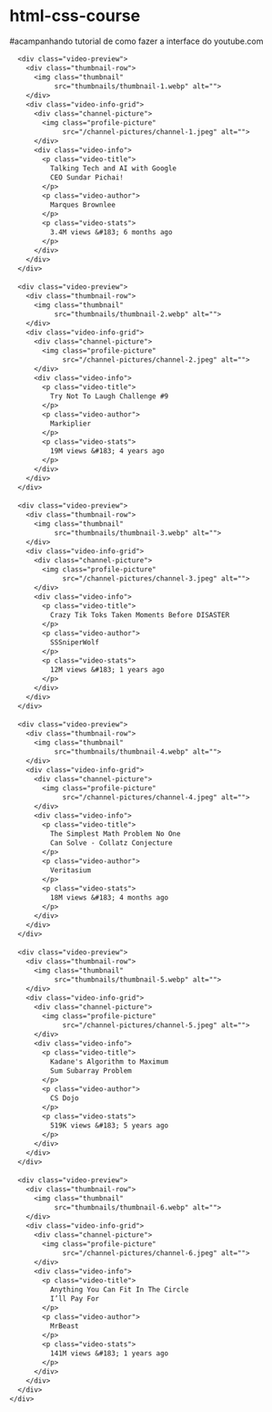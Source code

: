 # html-css-course
#acampanhando tutorial de como fazer a interface do youtube.com



      <div class="video-preview">
        <div class="thumbnail-row">
          <img class="thumbnail"
               src="thumbnails/thumbnail-1.webp" alt="">
        </div>
        <div class="video-info-grid">
          <div class="channel-picture">
            <img class="profile-picture"
                 src="/channel-pictures/channel-1.jpeg" alt="">
          </div>
          <div class="video-info">
            <p class="video-title">
              Talking Tech and AI with Google 
              CEO Sundar Pichai!
            </p>
            <p class="video-author">
              Marques Brownlee
            </p>
            <p class="video-stats">
              3.4M views &#183; 6 months ago
            </p> 
          </div>
        </div>
      </div>

      <div class="video-preview">
        <div class="thumbnail-row">
          <img class="thumbnail"
               src="thumbnails/thumbnail-2.webp" alt="">
        </div>
        <div class="video-info-grid">
          <div class="channel-picture">
            <img class="profile-picture"
                 src="/channel-pictures/channel-2.jpeg" alt="">
          </div>
          <div class="video-info">
            <p class="video-title">
              Try Not To Laugh Challenge #9
            </p>
            <p class="video-author">
              Markiplier
            </p>
            <p class="video-stats">
              19M views &#183; 4 years ago
            </p>
          </div>
        </div>
      </div>
    
      <div class="video-preview">
        <div class="thumbnail-row">
          <img class="thumbnail" 
               src="thumbnails/thumbnail-3.webp" alt="">
        </div>
        <div class="video-info-grid">
          <div class="channel-picture">
            <img class="profile-picture" 
                 src="/channel-pictures/channel-3.jpeg" alt="">
          </div>
          <div class="video-info">
            <p class="video-title">
              Crazy Tik Toks Taken Moments Before DISASTER
            </p>
            <p class="video-author">
              SSSniperWolf
            </p>
            <p class="video-stats">
              12M views &#183; 1 years ago
            </p> 
          </div>
        </div>
      </div>

      <div class="video-preview">
        <div class="thumbnail-row">
          <img class="thumbnail" 
               src="thumbnails/thumbnail-4.webp" alt="">
        </div>
        <div class="video-info-grid">
          <div class="channel-picture">
            <img class="profile-picture"
                 src="/channel-pictures/channel-4.jpeg" alt="">
          </div>
          <div class="video-info">
            <p class="video-title">
              The Simplest Math Problem No One 
              Can Solve - Collatz Conjecture 
            </p>
            <p class="video-author">
              Veritasium
            </p>
            <p class="video-stats">
              18M views &#183; 4 months ago
            </p>
          </div>
        </div>
      </div>
  
      <div class="video-preview">
        <div class="thumbnail-row">
          <img class="thumbnail"
               src="thumbnails/thumbnail-5.webp" alt="">
        </div>
        <div class="video-info-grid">
          <div class="channel-picture">
            <img class="profile-picture" 
                 src="/channel-pictures/channel-5.jpeg" alt="">
          </div>
          <div class="video-info">
            <p class="video-title">
              Kadane's Algorithm to Maximum 
              Sum Subarray Problem
            </p>
            <p class="video-author">
              CS Dojo
            </p>
            <p class="video-stats">
              519K views &#183; 5 years ago
            </p> 
          </div>
        </div>
      </div>

      <div class="video-preview">
        <div class="thumbnail-row">
          <img class="thumbnail"
               src="thumbnails/thumbnail-6.webp" alt="">
        </div>
        <div class="video-info-grid">
          <div class="channel-picture">
            <img class="profile-picture"
                 src="/channel-pictures/channel-6.jpeg" alt="">
          </div>
          <div class="video-info">
            <p class="video-title">
              Anything You Can Fit In The Circle
              I’ll Pay For 
            </p>
            <p class="video-author">
              MrBeast
            </p>
            <p class="video-stats">
              141M views &#183; 1 years ago
            </p>
          </div>
        </div>
      </div>
    </div>
  </body>
  </head>
</html>
